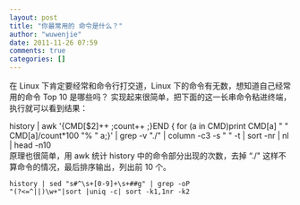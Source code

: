 ```yaml
---
layout: post
title: "你最常用的 命令是什么？"
author: "wuwenjie"
date: 2011-11-26 07:59
comments: true
categories: []
---
```

在 Linux 下肯定要经常和命令行打交道，Linux 下的命令有无数，想知道自己经常用的命令 Top 10 是哪些吗？
实现起来很简单，把下面的这一长串命令粘进终端，执行就可以看到结果：
<div>
<div>history | awk '{CMD[$2]++  ;count++  ;}END { for (a in CMD)print CMD[a] " " CMD[a]/count*100 "% " a;}' | grep -v "./" | column -c3 -s " " -t | sort -nr | nl |  head -n10</div>
</div>
原理也很简单，用 awk 统计 history 中的命令部分出现的次数，去掉 “./" 这样不算命令的情况，最后排序输出，列出前 10 个。

<code>history | sed "s#^\s\+[0-9]\+\s\+##g" | grep -oP "(?&lt;=^|\|)\w+"|sort |uniq -c| sort -k1,1nr -k2</code>